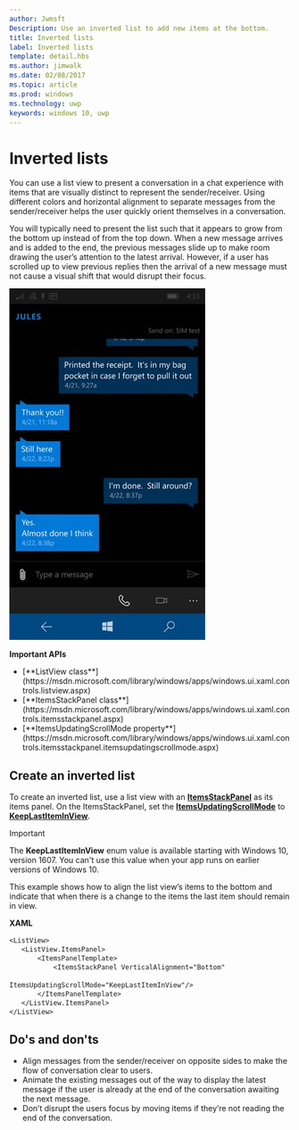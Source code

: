 ```yaml
---
author: Jwmsft
Description: Use an inverted list to add new items at the bottom.
title: Inverted lists
label: Inverted lists
template: detail.hbs
ms.author: jimwalk
ms.date: 02/08/2017
ms.topic: article
ms.prod: windows
ms.technology: uwp
keywords: windows 10, uwp
---
```

# Inverted lists

<link rel="stylesheet" href="https://az835927.vo.msecnd.net/sites/uwp/Resources/css/custom.css"> 

You can use a list view to present a conversation in a chat experience with items that are visually distinct to represent the sender/receiver.  Using different colors and horizontal alignment to separate messages from the sender/receiver helps the user quickly orient themselves in a conversation.
 
You will typically need to present the list such that it appears to grow from the bottom up instead of from the top down.  When a new message arrives and is added to the end, the previous messages slide up to make room drawing the user’s attention to the latest arrival.  However, if a user has scrolled up to view previous replies then the arrival of a new message must not cause a visual shift that would disrupt their focus.

![chat app with inverted list](images/listview-inverted.png)

<div class="important-apis" >
<b>Important APIs</b><br/>
<ul>
<li>[**ListView class**](https://msdn.microsoft.com/library/windows/apps/windows.ui.xaml.controls.listview.aspx)</li>
<li>[**ItemsStackPanel class**](https://msdn.microsoft.com/library/windows/apps/windows.ui.xaml.controls.itemsstackpanel.aspx)</li>
<li>[**ItemsUpdatingScrollMode property**](https://msdn.microsoft.com/library/windows/apps/windows.ui.xaml.controls.itemsstackpanel.itemsupdatingscrollmode.aspx)</li>
</ul>
</div>


## Create an inverted list

To create an inverted list, use a list view with an [**ItemsStackPanel**](https://msdn.microsoft.com/library/windows/apps/windows.ui.xaml.controls.itemsstackpanel.aspx) as its items panel. On the ItemsStackPanel, set the [**ItemsUpdatingScrollMode**](https://msdn.microsoft.com/library/windows/apps/windows.ui.xaml.controls.itemsstackpanel.itemsupdatingscrollmode.aspx) to [**KeepLastItemInView**](https://msdn.microsoft.com/library/windows/apps/windows.ui.xaml.controls.itemsupdatingscrollmode.aspx).

> [!IMPORTANT]
> The **KeepLastItemInView** enum value is available starting with Windows 10, version 1607. You can't use this value when your app runs on earlier versions of Windows 10.

This example shows how to align the list view’s items to the bottom and indicate that when there is a change to the items the last item should remain in view.
 
 **XAML**
 ```xaml
<ListView>
    <ListView.ItemsPanel>
        <ItemsPanelTemplate>
            <ItemsStackPanel VerticalAlignment="Bottom"
                             ItemsUpdatingScrollMode="KeepLastItemInView"/>
        </ItemsPanelTemplate>
    </ListView.ItemsPanel>
</ListView>
```

## Do's and don'ts

- Align messages from the sender/receiver on opposite sides to make the flow of conversation clear to users.
- Animate the existing messages out of the way to display the latest message if the user is already at the end of the conversation awaiting the next message.
- Don’t disrupt the users focus by moving items if they’re not reading the end of the conversation.
